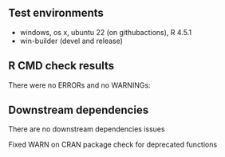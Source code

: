 ## Test environments
* windows, os x, ubuntu 22 (on githubactions), R 4.5.1
* win-builder (devel and release)

## R CMD check results
There were no ERRORs and no WARNINGs:

## Downstream dependencies
There are no downstream dependencies issues

Fixed WARN on CRAN package check for deprecated functions

